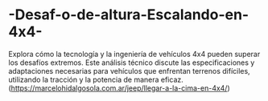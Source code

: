 # -Desaf-o-de-altura-Escalando-en-4x4-
Explora cómo la tecnología y la ingeniería de vehículos 4x4 pueden superar los desafíos extremos. Este análisis técnico discute las especificaciones y adaptaciones necesarias para vehículos que enfrentan terrenos difíciles, utilizando la tracción y la potencia de manera eficaz.
(https://marcelohidalgosola.com.ar/jeep/llegar-a-la-cima-en-4x4/)
